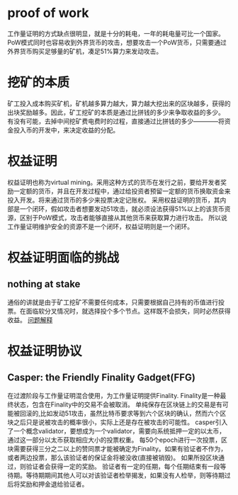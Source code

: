 # proof of work
工作量证明的方式缺点很明显，就是十分的耗电，一年的耗电量可比一个国家。
PoW模式同时也容易收到外界货币的攻击，想要攻击一个PoW货币，只需要通过外界货币购买足够量的矿机，凑足51%算力来发动攻击。

# 挖矿的本质
矿工投入成本购买矿机，矿机越多算力越大，算力越大挖出来的区块越多，获得的出块奖励越多。因此，矿工挖矿的本质是通过比拼钱的多少来争取收益的多少。
有没有可能，去掉中间挖矿费电费时的过程，直接通过比拼钱的多少————将资金投入币的开发中，来决定收益的分配。

# 权益证明
权益证明也称为virtual mining。采用这种方式的货币在发行之前，要给开发者奖励一定额的货币，并且在开发过程中，通过给投资者预留一定额的货币换取资金来投入开发。将来通过货币的多少来投票决定记账权。
采用权益证明的货币，其内部是一个闭环，假如攻击者想要发动51攻击，就必须设法获得51%以上的该货币资源，区别于PoW模式，攻击者能够直接从其他货币来获取算力进行攻击。
所以说工作量证明维护安全的资源不是一个闭环，权益证明则是一个闭环。

# 权益证明面临的挑战
## nothing at stake
通俗的讲就是由于矿工挖矿不需要任何成本，只需要根据自己持有的币值进行投票。在面临软分叉情况时，就选择投个多个节点。这样既不会损失，同时必然获得收益。
[问题解释](https://zhuanlan.zhihu.com/p/66534185)
# 权益证明协议
## Casper: the Friendly Finality Gadget(FFG)
在过渡阶段与工作量证明混合使用，为工作量证明提供Finality.
Finality是一种最终状态，包含在Finality中的交易不会被取消。
单纯保存在区块链上的交易是有可能被回滚的,比如发动51攻击，虽然比特币要求等到六个区块的确认，然而六个区块之后只是说被攻击的概率很小，实际上还是存在被攻击的可能性。
casper引入了一个概念validator，要想成为一个validator，需要向系统抵押一定的以太币，通过这一部分以太币获取相应大小的投票权重。
每50个epoch进行一次投票，区块需要获得三分之二以上的赞同票才能被确定为Finality。如果有验证者不作为，或者两边投票，那么该验证者的保证金将被没收(直接被销毁)。
如果所投区块通过，则验证者会获得一定的奖励。
验证者有一定的任期，每个任期结束有一段等待期。等待期期间其他人可以对该验证者检举揭发，如果没有人检举，则等待期过后将奖励和押金退给验证者。